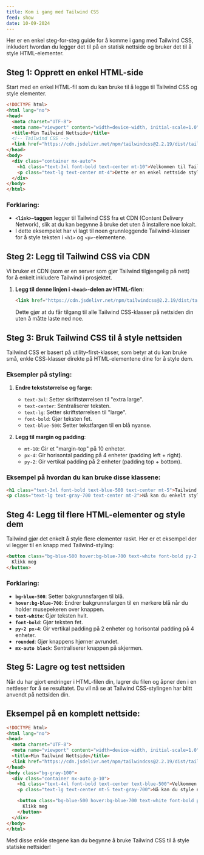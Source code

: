 ```yaml
---
title: Kom i gang med Tailwind CSS
feed: show
date: 10-09-2024
---
```


Her er en enkel steg-for-steg guide for å komme i gang med Tailwind CSS, inkludert hvordan du legger det til på en statisk nettside og bruker det til å style HTML-elementer.

## Steg 1: Opprett en enkel HTML-side
Start med en enkel HTML-fil som du kan bruke til å legge til Tailwind CSS og style elementer.

```html
<!DOCTYPE html>
<html lang="no">
<head>
  <meta charset="UTF-8">
  <meta name="viewport" content="width=device-width, initial-scale=1.0">
  <title>Min Tailwind Nettside</title>
  <!-- Tailwind CSS -->
  <link href="https://cdn.jsdelivr.net/npm/tailwindcss@2.2.19/dist/tailwind.min.css" rel="stylesheet">
</head>
<body>
  <div class="container mx-auto">
    <h1 class="text-3xl font-bold text-center mt-10">Velkommen til Tailwind CSS!</h1>
    <p class="text-lg text-center mt-4">Dette er en enkel nettside stylet med Tailwind CSS.</p>
  </div>
</body>
</html>
```

### Forklaring:
- **`<link>`-taggen** legger til Tailwind CSS fra et CDN (Content Delivery Network), slik at du kan begynne å bruke det uten å installere noe lokalt.
- I dette eksempelet har vi lagt til noen grunnleggende Tailwind-klasser for å style teksten i `<h1>` og `<p>`-elementene.

## Steg 2: Legg til Tailwind CSS via CDN
Vi bruker et CDN (som er en server som gjør Tailwind tilgjengelig på nett) for å enkelt inkludere Tailwind i prosjektet.

1. **Legg til denne linjen i `<head>`-delen av HTML-filen**:
   ```html
   <link href="https://cdn.jsdelivr.net/npm/tailwindcss@2.2.19/dist/tailwind.min.css" rel="stylesheet">
   ```
   Dette gjør at du får tilgang til alle Tailwind CSS-klasser på nettsiden din uten å måtte laste ned noe.

## Steg 3: Bruk Tailwind CSS til å style nettsiden
Tailwind CSS er basert på utility-first-klasser, som betyr at du kan bruke små, enkle CSS-klasser direkte på HTML-elementene dine for å style dem.

### Eksempler på styling:

1. **Endre tekststørrelse og farge**:
   - `text-3xl`: Setter skriftstørrelsen til "extra large".
   - `text-center`: Sentraliserer teksten.
   - `text-lg`: Setter skriftstørrelsen til "large".
   - `font-bold`: Gjør teksten fet.
   - `text-blue-500`: Setter tekstfargen til en blå nyanse.

2. **Legg til margin og padding**:
   - `mt-10`: Gir et "margin-top" på 10 enheter.
   - `px-4`: Gir horisontal padding på 4 enheter (padding left + right).
   - `py-2`: Gir vertikal padding på 2 enheter (padding top + bottom).

### Eksempel på hvordan du kan bruke disse klassene:

```html
<h1 class="text-3xl font-bold text-blue-500 text-center mt-5">Tailwind CSS er kult!</h1>
<p class="text-lg text-gray-700 text-center mt-2">Nå kan du enkelt style elementer med Tailwind.</p>
```

## Steg 4: Legg til flere HTML-elementer og style dem
Tailwind gjør det enkelt å style flere elementer raskt. Her er et eksempel der vi legger til en knapp med Tailwind-styling:

```html
<button class="bg-blue-500 hover:bg-blue-700 text-white font-bold py-2 px-4 rounded mt-5 mx-auto block">
  Klikk meg
</button>
```

### Forklaring:
- **`bg-blue-500`**: Setter bakgrunnsfargen til blå.
- **`hover:bg-blue-700`**: Endrer bakgrunnsfargen til en mørkere blå når du holder musepekeren over knappen.
- **`text-white`**: Gjør teksten hvit.
- **`font-bold`**: Gjør teksten fet.
- **`py-2 px-4`**: Gir vertikal padding på 2 enheter og horisontal padding på 4 enheter.
- **`rounded`**: Gjør knappens hjørner avrundet.
- **`mx-auto block`**: Sentraliserer knappen på skjermen.

## Steg 5: Lagre og test nettsiden
Når du har gjort endringer i HTML-filen din, lagrer du filen og åpner den i en nettleser for å se resultatet. Du vil nå se at Tailwind CSS-stylingen har blitt anvendt på nettsiden din.

## Eksempel på en komplett nettside:

```html
<!DOCTYPE html>
<html lang="no">
<head>
  <meta charset="UTF-8">
  <meta name="viewport" content="width=device-width, initial-scale=1.0">
  <title>Min Tailwind Nettside</title>
  <link href="https://cdn.jsdelivr.net/npm/tailwindcss@2.2.19/dist/tailwind.min.css" rel="stylesheet">
</head>
<body class="bg-gray-100">
  <div class="container mx-auto p-10">
    <h1 class="text-4xl font-bold text-center text-blue-500">Velkommen til Tailwind CSS!</h1>
    <p class="text-lg text-center mt-5 text-gray-700">Nå kan du style nettsiden din raskt og enkelt med Tailwind CSS.</p>

    <button class="bg-blue-500 hover:bg-blue-700 text-white font-bold py-2 px-4 rounded mt-10 mx-auto block">
      Klikk meg
    </button>
  </div>
</body>
</html>
```

Med disse enkle stegene kan du begynne å bruke Tailwind CSS til å style statiske nettsider!